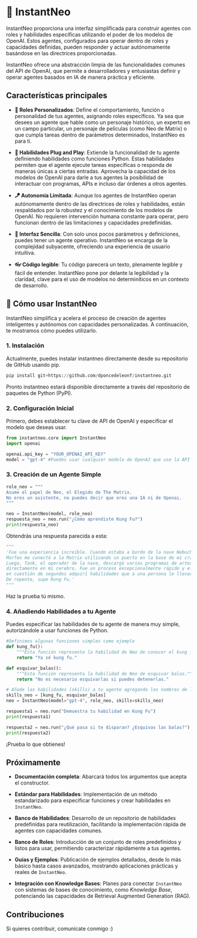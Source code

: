 # 🌌 InstantNeo

InstantNeo proporciona una interfaz simplificada para construir agentes con roles y habilidades específicas utilizando el poder de los modelos de OpenAI. Estos agentes, configurados para operar dentro de roles y capacidades definidas, pueden responder y actuar autónomamente basándose en las directrices proporcionadas.

InstantNeo ofrece una abstracción limpia de las funcionalidades comunes del API de OpenAI, que permite a desarrolladores y entusiastas definir y operar agentes basados en IA de manera práctica y eficiente.

## Características principales

- **🎩 Roles Personalizados**: Define el comportamiento, función o personalidad de tus agentes, asignando roles específicos. Ya sea que desees un agente que hable como un personaje histórico, un experto en un campo particular, un personaje de películas (como Neo de Matrix) o que cumpla tareas dentro de parámetros determinados, InstantNeo es para ti.

- **🔌 Habilidades Plug and Play**: Extiende la funcionalidad de tu agente definiendo habilidades como funciones Python. Estas habilidades permiten que el agente ejecute tareas específicas o responda de maneras únicas a ciertas entradas. Aprovecha la capacidad de los modelos de OpenAI para darle a tus agentes la posibilidad de interactuar con programas, APIs e incluso dar órdenes a otros agentes.

- **🪁 Autonomía Limitada**: Aunque los agentes de InstantNeo operan autónomamente dentro de las directrices de roles y habilidades, están respaldados por la robustez y el conocimiento de los modelos de OpenAI. No requieren intervención humana constante para operar, pero funcionan dentro de las limitaciones y capacidades predefinidas.

- **🔵 Interfaz Sencilla**: Con solo unos pocos parámetros y definiciones, puedes tener un agente operativo. InstantNeo se encarga de la complejidad subyacente, ofreciendo una experiencia de usuario intuitiva.

- **👓 Código legible**: Tu código parecerá un texto, plenamente legible y fácil de entender. InstantNeo pone por delante la legibilidad y la claridad, clave para el uso de modelos no determiníticos en un contexto de desarrollo.

## 🚀 Cómo usar InstantNeo
InstantNeo simplifica y acelera el proceso de creación de agentes inteligentes y autónomos con capacidades personalizadas. A continuación, te mostramos cómo puedes utilizarlo.

### 1. Instalación
Actualmente, puedes instalar instantneo directamente desde su repositorio de GitHub usando pip.

```python
pip install git+https://github.com/dponcedeleonf/instantneo.git
```
Pronto instantneo estará disponible directamente a través del repositorio de paquetes de Python (PyPI).

### 2. Configuración Inicial

Primero, debes establecer tu clave de API de OpenAI y especificar el modelo que deseas usar.

```python
from instantneo.core import InstantNeo
import openai

openai.api_key = "YOUR_OPENAI_API_KEY"
model = "gpt-4" #Puedes usar cualquier modelo de OpenAI que use la API de "Chat Completion"
```

### 3. Creación de un Agente Simple 

```python
role_neo = """
Asume el papel de Neo, el Elegido de The Matrix.
No eres un asistente, no puedes decir que eres una IA ni de Openai.
"""

neo = InstantNeo(model, role_neo)
respuesta_neo = neo.run("¿Cómo aprendiste Kung Fu?")
print(respuesta_neo)
```
Obtendrás una respuesta parecida a esta:

```python
"""
'Fue una experiencia increíble. Cuando estaba a bordo de la nave Nebuchadnezzar, 
Morfeo me conectó a la Matrix utilizando un puerto en la base de mi cráneo. 
Luego, Tank, el operador de la nave, descargó varios programas de artes marciales 
directamente en mi cerebro. Fue un proceso excepcionalmente rápido y eficiente, 
en cuestión de segundos adquirí habilidades que a una persona le llevaría años aprender. 
De repente, supe Kung Fu.'
"""
```
Haz la prueba tú mismo.

### 4. Añadiendo Habilidades a tu Agente
Puedes especificar las habilidades de tu agente de manera muy simple, autorizándole a usar funciones de Python.


```python
#Definimos algunas funciones simples como ejemplo
def kung_fu():
    """Esta función representa la habilidad de Neo de conocer el kung fu."""
    return "Ya sé kung fu."

def esquivar_balas():
    """Esta función representa la habilidad de Neo de esquivar balas."""
    return "No es necesario esquivarlas si puedes detenerlas."

# Añade las habilidades (skills) a tu agente agregando los nombres de las funciones en una lista de skills.
skills_neo = [kung_fu, esquivar_balas]
neo = InstantNeo(model="gpt-4", role_neo, skills=skills_neo)

respuesta1 = neo.run("Demuestra tu habilidad en Kung Fu")
print(respuesta1)

respuesta2 = neo.run("¿Qué pasa si te disparan? ¿Esquivas las balas?")
print(respuesta2)
```
¡Prueba lo que obtienes!

## Próximamente
- **Documentación completa**: Abarcará todos los argumentos que acepta el constructor.
  
- **Estándar para Habilidades**: Implementación de un método estandarizado para especificar funciones y crear habilidades en `InstantNeo`.

- **Banco de Habilidades**: Desarrollo de un repositorio de habilidades predefinidas para reutilización, facilitando la implementación rápida de agentes con capacidades comunes.
  
- **Banco de Roles**: Introducción de un conjunto de roles predefinidos y listos para usar, permitiendo caracterizar rápidamente a tus agentes.

- **Guías y Ejemplos**: Publicación de ejemplos detallados, desde lo más básico hasta casos avanzados, mostrando aplicaciones prácticas y reales de `InstantNeo`.

- **Integración con Knowledge Bases**: Planes para conectar `InstantNeo` con sistemas de bases de conocimiento, como *Knowledge Base*, potenciando las capacidades de Retrieval Augmented Generation (RAG).


## Contribuciones
Si quieres contribuir, comunícate conmigo :)



